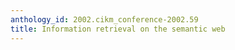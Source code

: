 ```yaml
---
anthology_id: 2002.cikm_conference-2002.59
title: Information retrieval on the semantic web
---
```


